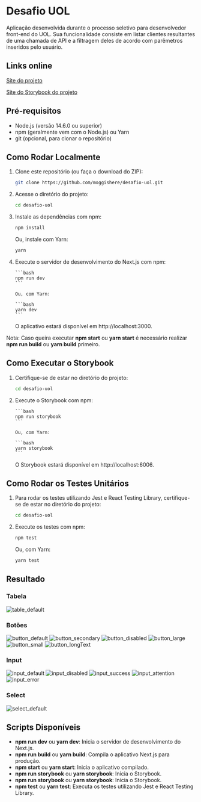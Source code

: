 # Desafio UOL

Aplicação desenvolvida durante o processo seletivo para desenvolvedor front-end do UOL. Sua funcionalidade consiste em listar clientes resultantes de uma chamada de API e a filtragem deles de acordo com parêmetros inseridos pelo usuário.

## Links online

[Site do projeto](https://desafio-uol.vercel.app/)

[Site do Storybook do projeto](https://moggishere.github.io/desafio-uol-storybook/)

## Pré-requisitos

- Node.js (versão 14.6.0 ou superior)
- npm (geralmente vem com o Node.js) ou Yarn
- git (opcional, para clonar o repositório)

## Como Rodar Localmente

1.  Clone este repositório (ou faça o download do ZIP):

    ```bash
    git clone https://github.com/moggishere/desafio-uol.git
    ```

2.  Acesse o diretório do projeto:

    ```bash
    cd desafio-uol
    ```

3.  Instale as dependências com npm:

    ```bash
    npm install
    ```

    Ou, instale com Yarn:

    ```bash
    yarn
    ```

4.  Execute o servidor de desenvolvimento do Next.js com npm:

        ```bash
        npm run dev
        ```

        Ou, com Yarn:

        ```bash
        yarn dev
        ```

    O aplicativo estará disponível em http://localhost:3000.

Nota: Caso queira executar **npm start** ou **yarn start** é necessário realizar **npm run build** ou **yarn build** primeiro.

## Como Executar o Storybook

1.  Certifique-se de estar no diretório do projeto:

    ```bash
    cd desafio-uol
    ```

2.  Execute o Storybook com npm:

        ```bash
        npm run storybook
        ```

        Ou, com Yarn:

        ```bash
        yarn storybook
        ```

    O Storybook estará disponível em http://localhost:6006.

## Como Rodar os Testes Unitários

1. Para rodar os testes utilizando Jest e React Testing Library, certifique-se de estar no diretório do projeto:

   ```bash
   cd desafio-uol
   ```

2. Execute os testes com npm:

   ```bash
   npm test
   ```

   Ou, com Yarn:

   ```bash
   yarn test
   ```
## Resultado

### Tabela
  ![table_default](https://github.com/moggishere/desafio-uol/assets/92119192/8eb1131c-294d-4fd4-96ec-d9444cc1c7e2)

### Botões

  ![button_default](https://github.com/moggishere/desafio-uol/assets/92119192/33e6a07b-5c01-440d-bfe0-f2a8cc709b2b)
  ![button_secondary](https://github.com/moggishere/desafio-uol/assets/92119192/90b14754-9ec0-4d73-b719-f3ce193b42d5)
  ![button_disabled](https://github.com/moggishere/desafio-uol/assets/92119192/7ba8b6d7-b4e1-458e-ab08-045b75ab8f80)
  ![button_large](https://github.com/moggishere/desafio-uol/assets/92119192/9df69ebd-a26f-4636-a750-e142d0a6c13c)
  ![button_small](https://github.com/moggishere/desafio-uol/assets/92119192/268fdf0d-27c2-4a18-9c69-24345e9776b9)
  ![button_longText](https://github.com/moggishere/desafio-uol/assets/92119192/625ec83b-cf6b-4d98-a047-447ef6bbae76)

### Input

  ![input_default](https://github.com/moggishere/desafio-uol/assets/92119192/2fe0dd50-ca45-47e0-ae0f-66fc238538df)
  ![input_disabled](https://github.com/moggishere/desafio-uol/assets/92119192/7a2d4fdb-0941-4c50-a744-8019805296b8)
  ![input_success](https://github.com/moggishere/desafio-uol/assets/92119192/e64f54e1-91c2-400d-92dd-b3e6a937eea8)
  ![input_attention](https://github.com/moggishere/desafio-uol/assets/92119192/7f7e920c-c292-4004-8667-a9bc7dabe165)
  ![input_error](https://github.com/moggishere/desafio-uol/assets/92119192/2e7f9e9a-0634-4a55-9f23-7d526bf17161)

### Select

  ![select_default](https://github.com/moggishere/desafio-uol/assets/92119192/f51a3d3e-004a-437b-b653-5a2fb2e05aff)

## Scripts Disponíveis

- **npm run dev** ou **yarn dev**: Inicia o servidor de desenvolvimento do Next.js.
- **npm run build** ou **yarn build**: Compila o aplicativo Next.js para produção.
- **npm start** ou **yarn start**: Inicia o aplicativo compilado.
- **npm run storybook** ou **yarn storybook**: Inicia o Storybook.
- **npm run storybook** ou **yarn storybook**: Inicia o Storybook.
- **npm test** ou **yarn test**: Executa os testes utilizando Jest e React Testing Library.
